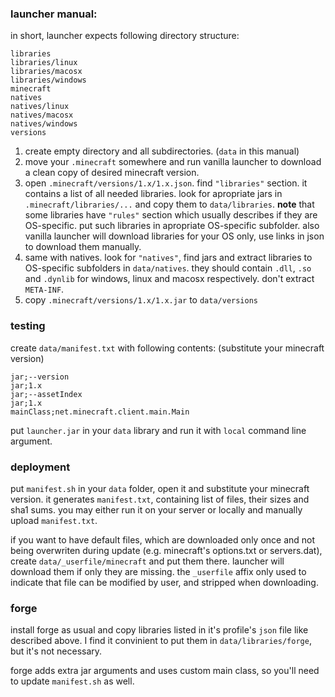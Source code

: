 ### launcher manual:

in short, launcher expects following directory structure:

```assets
libraries
libraries/linux
libraries/macosx
libraries/windows
minecraft
natives
natives/linux
natives/macosx
natives/windows
versions
```

1. create empty directory and all subdirectories. (`data` in this manual)
2. move your `.minecraft` somewhere and run vanilla launcher to download a clean copy of desired minecraft version.
3. open `.minecraft/versions/1.x/1.x.json`. find `"libraries"` section. it contains a list of all needed libraries.
look for apropriate jars in `.minecraft/libraries/...` and copy them to `data/libraries`.
**note** that some libraries have `"rules"` section which usually describes if they are OS-specific.
put such libraries in apropriate OS-specific subfolder.
also vanilla launcher will download libraries for your OS only, use links in json to download them manually.
4. same with natives. look for `"natives"`, find jars and extract libraries to OS-specific subfolders in `data/natives`.
they should contain `.dll`, `.so` and `.dynlib` for windows, linux and macosx respectively. don't extract `META-INF`.
5. copy `.minecraft/versions/1.x/1.x.jar` to `data/versions`

### testing

create `data/manifest.txt` with following contents: (substitute your minecraft version)
```
jar;--version
jar;1.x
jar;--assetIndex
jar;1.x
mainClass;net.minecraft.client.main.Main
```

put `launcher.jar` in your `data` library and run it with `local` command line argument.

### deployment

put `manifest.sh` in your `data` folder, open it and substitute your minecraft version.
it generates `manifest.txt`, containing list of files, their sizes and sha1 sums.
you may either run it on your server or locally and manually upload `manifest.txt`.

if you want to have default files, which are downloaded only once and not being overwriten during update (e.g. minecraft's options.txt or servers.dat),
create `data/_userfile/minecraft` and put them there. launcher will download them if only they are missing.
the `_userfile` affix only used to indicate that file can be modified by user, and stripped when downloading.

### forge

install forge as usual and copy libraries listed in it's profile's `json` file like described above.
I find it convinient to put them in `data/libraries/forge`, but it's not necessary.

forge adds extra jar arguments and uses custom main class, so you'll need to update `manifest.sh` as well.
